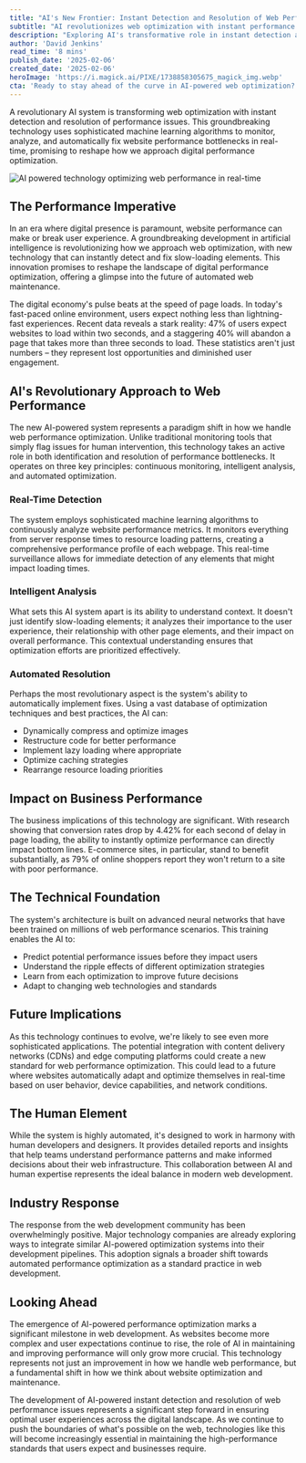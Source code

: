 ```yaml
---
title: "AI's New Frontier: Instant Detection and Resolution of Web Performance Issues"
subtitle: "AI revolutionizes web optimization with instant performance issue detection & fixes"
description: "Exploring AI's transformative role in instant detection and resolution of web performance issues. Learn how new machine learning solutions are revolutionizing digital optimization with real-time analysis and automatic fixes."
author: 'David Jenkins'
read_time: '8 mins'
publish_date: '2025-02-06'
created_date: '2025-02-06'
heroImage: 'https://i.magick.ai/PIXE/1738858305675_magick_img.webp'
cta: 'Ready to stay ahead of the curve in AI-powered web optimization? Follow MagickAI on LinkedIn for exclusive insights and updates on revolutionary technologies that are shaping the future of digital experiences!'
---
```


A revolutionary AI system is transforming web optimization with instant detection and resolution of performance issues. This groundbreaking technology uses sophisticated machine learning algorithms to monitor, analyze, and automatically fix website performance bottlenecks in real-time, promising to reshape how we approach digital performance optimization.

![AI powered technology optimizing web performance in real-time](https://i.magick.ai/PIXE/1738858305678_magick_img.webp)

## The Performance Imperative

In an era where digital presence is paramount, website performance can make or break user experience. A groundbreaking development in artificial intelligence is revolutionizing how we approach web optimization, with new technology that can instantly detect and fix slow-loading elements. This innovation promises to reshape the landscape of digital performance optimization, offering a glimpse into the future of automated web maintenance.

The digital economy's pulse beats at the speed of page loads. In today's fast-paced online environment, users expect nothing less than lightning-fast experiences. Recent data reveals a stark reality: 47% of users expect websites to load within two seconds, and a staggering 40% will abandon a page that takes more than three seconds to load. These statistics aren't just numbers – they represent lost opportunities and diminished user engagement.

## AI's Revolutionary Approach to Web Performance

The new AI-powered system represents a paradigm shift in how we handle web performance optimization. Unlike traditional monitoring tools that simply flag issues for human intervention, this technology takes an active role in both identification and resolution of performance bottlenecks. It operates on three key principles: continuous monitoring, intelligent analysis, and automated optimization.

### Real-Time Detection

The system employs sophisticated machine learning algorithms to continuously analyze website performance metrics. It monitors everything from server response times to resource loading patterns, creating a comprehensive performance profile of each webpage. This real-time surveillance allows for immediate detection of any elements that might impact loading times.

### Intelligent Analysis

What sets this AI system apart is its ability to understand context. It doesn't just identify slow-loading elements; it analyzes their importance to the user experience, their relationship with other page elements, and their impact on overall performance. This contextual understanding ensures that optimization efforts are prioritized effectively.

### Automated Resolution

Perhaps the most revolutionary aspect is the system's ability to automatically implement fixes. Using a vast database of optimization techniques and best practices, the AI can:
- Dynamically compress and optimize images
- Restructure code for better performance
- Implement lazy loading where appropriate
- Optimize caching strategies
- Rearrange resource loading priorities

## Impact on Business Performance

The business implications of this technology are significant. With research showing that conversion rates drop by 4.42% for each second of delay in page loading, the ability to instantly optimize performance can directly impact bottom lines. E-commerce sites, in particular, stand to benefit substantially, as 79% of online shoppers report they won't return to a site with poor performance.

## The Technical Foundation

The system's architecture is built on advanced neural networks that have been trained on millions of web performance scenarios. This training enables the AI to:
- Predict potential performance issues before they impact users
- Understand the ripple effects of different optimization strategies
- Learn from each optimization to improve future decisions
- Adapt to changing web technologies and standards

## Future Implications

As this technology continues to evolve, we're likely to see even more sophisticated applications. The potential integration with content delivery networks (CDNs) and edge computing platforms could create a new standard for web performance optimization. This could lead to a future where websites automatically adapt and optimize themselves in real-time based on user behavior, device capabilities, and network conditions.

## The Human Element

While the system is highly automated, it's designed to work in harmony with human developers and designers. It provides detailed reports and insights that help teams understand performance patterns and make informed decisions about their web infrastructure. This collaboration between AI and human expertise represents the ideal balance in modern web development.

## Industry Response

The response from the web development community has been overwhelmingly positive. Major technology companies are already exploring ways to integrate similar AI-powered optimization systems into their development pipelines. This adoption signals a broader shift towards automated performance optimization as a standard practice in web development.

## Looking Ahead

The emergence of AI-powered performance optimization marks a significant milestone in web development. As websites become more complex and user expectations continue to rise, the role of AI in maintaining and improving performance will only grow more crucial. This technology represents not just an improvement in how we handle web performance, but a fundamental shift in how we think about website optimization and maintenance.

The development of AI-powered instant detection and resolution of web performance issues represents a significant step forward in ensuring optimal user experiences across the digital landscape. As we continue to push the boundaries of what's possible on the web, technologies like this will become increasingly essential in maintaining the high-performance standards that users expect and businesses require.